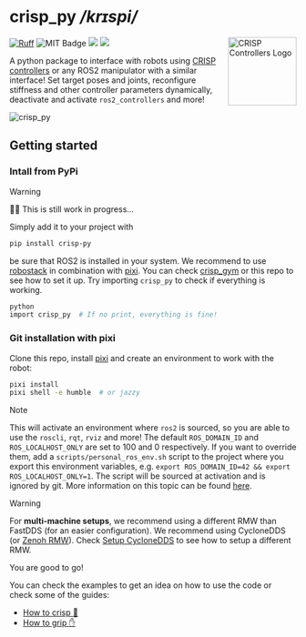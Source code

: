 # crisp_py */krɪspi/*

<img src="https://github.com/user-attachments/assets/284983f8-2311-4699-86ab-06fc2ea9d5af" alt="CRISP Controllers Logo" width="120" align="right"/>

[![Ruff](https://img.shields.io/endpoint?url=https://raw.githubusercontent.com/astral-sh/ruff/main/assets/badge/v2.json)](https://github.com/astral-sh/ruff)
![MIT Badge](https://img.shields.io/badge/MIT-License-blue?style=flat)
<a href="https://github.com/utiasDSL/crisp_py/actions/workflows/ruff_ci.yml"><img src="https://github.com/utiasDSL/crisp_py/actions/workflows/ruff_ci.yml/badge.svg"/></a>
<a href="https://github.com/utiasDSL/crisp_py/actions/workflows/pixi_ci.yml"><img src="https://github.com/utiasDSL/crisp_py/actions/workflows/pixi_ci.yml/badge.svg"/></a>

A python package to interface with robots using [CRISP controllers](https://github.com/utiasDSL/crisp_controllers) or any ROS2 manipulator with a similar interface!
Set target poses and joints, reconfigure stiffness and other controller parameters dynamically, deactivate and activate `ros2_controllers` and more!

![crisp_py](https://github.com/user-attachments/assets/e4cbf5fd-6ba7-4d7c-917a-bbb78d79ab10)

## Getting started

### Intall from PyPi
> [!WARNING]
> 👷‍♂️ This is still work in progress...

Simply add it to your project with
```bash
pip install crisp-py
```
be sure that ROS2 is installed in your system. We recommend to use [robostack](https://robostack.github.io/) in combination with [pixi](https://pixi.sh/latest/).
You can check [crisp_gym](https://github.com/utiasDSL/crisp_gym) or this repo to see how to set it up.
Try importing `crisp_py` to check if everything is working.
```bash
python
import crisp_py  # If no print, everything is fine!
```

### Git installation with pixi

Clone this repo, install [pixi](https://pixi.sh/latest/) and create an environment to work with the robot:
```bash
pixi install
pixi shell -e humble  # or jazzy
```

> [!NOTE]
> This will activate an environment where `ros2` is sourced, so you are able to use the `roscli`, `rqt`, `rviz` and more!
> The default `ROS_DOMAIN_ID` and `ROS_LOCALHOST_ONLY` are set to 100 and 0 respectively. If you want to override them, add a `scripts/personal_ros_env.sh` script
> to the project where you export this environment variables, e.g. `export ROS_DOMAIN_ID=42 && export ROS_LOCALHOST_ONLY=1`. The script will be sourced at activation and is ignored by git.
> More information on this topic can be found [here](https://docs.ros.org/en/jazzy/Concepts/Intermediate/About-Domain-ID.html).

> [!WARNING]
> For **multi-machine setups**, we recommend using a different RMW than FastDDS (for an easier configuration).
> We recommend using CycloneDDS (or [Zenoh RMW](https://github.com/ros2/rmw_zenoh/tree/rolling)).
> Check [Setup CycloneDDS](docs/setup_cyclonedds.md) to see how to setup a different RMW.

You are good to go!

You can check the examples to get an idea on how to use the code or check some of the guides:
- [How to crisp :robot:](docs/how_to_crisp.md)
- [How to grip :hand:](docs/how_to_grip.md)
